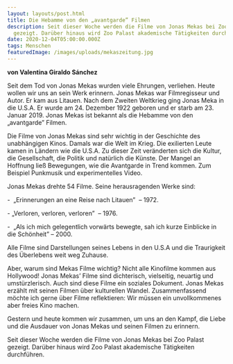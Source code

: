 ```yaml
---
layout: layouts/post.html
title: Die Hebamme von den „avantgarde” Filmen
description: Seit dieser Woche werden die Filme von Jonas Mekas bei Zoo Palast
  gezeigt. Darüber hinaus wird Zoo Palast akademische Tätigkeiten durchführen.
date: 2020-12-04T05:00:00.000Z
tags: Menschen
featuredImage: /images/uploads/mekaszeitung.jpg
---
```

**von Valentina Giraldo Sánchez**

Seit dem Tod von Jonas Mekas wurden viele Ehrungen, verliehen. Heute wollen wir uns an sein Werk erinnern. Jonas Mekas war Filmregisseur und Autor. Er kam aus Litauen. Nach dem Zweiten Weltkrieg ging Jonas Meka in die U.S.A. Er wurde am 24. Dezember 1922 geboren und er starb am 23. Januar 2019. Jonas Mekas ist bekannt als die Hebamme von den „avantgarde” Filmen.

Die Filme von Jonas Mekas sind sehr wichtig in der Geschichte des unabhängigen Kinos. Damals war die Welt im Krieg. Die exilierten Leute kamen in Ländern wie die U.S.A. Zu dieser Zeit veränderten sich die Kultur, die Gesellschaft, die Politik und natürlich die Künste. Der Mangel an Hoffnung ließ Bewegungen, wie die Avantgarde in Trend kommen. Zum Beispiel Punkmusik und experimentelles Video.

Jonas Mekas drehte 54 Filme. Seine herausragenden Werke sind:

\- ​ „Erinnerungen an eine Reise nach Litauen” ​ – 1972.

\-​ „Verloren, verloren, verloren” ​ – 1976.

\- ​ „Als ich mich gelegentlich vorwärts bewegte, sah ich kurze Einblicke in die Schönheit” – 2000.

Alle Filme sind Darstellungen seines Lebens in den U.S.A und die Traurigkeit des Überlebens weit weg Zuhause.

Aber, warum sind Mekas Filme wichtig? Nicht alle Kinofilme kommen aus Hollywood! Jonas Mekas’ Filme sind dichterisch, vielseitig, neuartig und umstürzlerisch. Auch sind diese Filme ein soziales Dokument. Jonas Mekas erzählt mit seinen Filmen über kulturellen Wandel. Zusammenfassend möchte ich gerne über Filme reflektieren: Wir müssen ein unvollkommenes aber freies Kino machen.

Gestern und heute kommen wir zusammen, um uns an den Kampf, die Liebe und die Ausdauer von Jonas Mekas und seinen Filmen zu erinnern.

Seit dieser Woche werden die Filme von Jonas Mekas bei Zoo Palast gezeigt. Darüber hinaus wird Zoo Palast akademische Tätigkeiten durchführen.